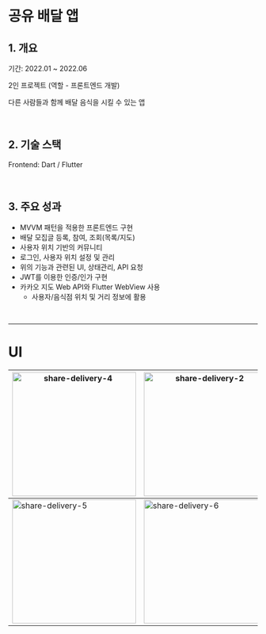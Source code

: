 # 공유 배달 앱

## 1. 개요

기간: 2022.01 ~ 2022.06

2인 프로젝트 (역할 - 프론트엔드 개발)

다른 사람들과 함께 배달 음식을 시킬 수 있는 앱

<br/>

## 2. 기술 스택

Frontend: Dart / Flutter

<br/>

## 3. 주요 성과

- MVVM 패턴을 적용한 프론트엔드 구현
- 배달 모집글 등록, 참여, 조회(목록/지도)
- 사용자 위치 기반의 커뮤니티
- 로그인, 사용자 위치 설정 및 관리
- 위의 기능과 관련된 UI, 상태관리, API 요청
- JWT를 이용한 인증/인가 구현
- 카카오 지도 Web API와 Flutter WebView 사용
    - 사용자/음식점 위치 및 거리 정보에 활용

<br/>

---

# UI

| <img width="250" alt="share-delivery-4" src="https://github.com/KIT-Capston-Design/share-delivery-front/assets/97392729/746f2ac2-52e6-452f-9115-2806a7f2d1f7"> | <img width="250" alt="share-delivery-2" src="https://github.com/KIT-Capston-Design/share-delivery-front/assets/97392729/b8cf4fb5-b773-41b9-b631-6f0b9303f567"> | <img width="250" alt="share-delivery-3" src="https://github.com/KIT-Capston-Design/share-delivery-front/assets/97392729/90927346-bda9-46e9-8c29-1441a95a6dff"> | 
| --- | --- | --- |
| <img width="250" alt="share-delivery-5" src="https://github.com/KIT-Capston-Design/share-delivery-front/assets/97392729/a250e9c5-3a57-4659-b553-63f8cb477892"> | <img width="250" alt="share-delivery-6" src="https://github.com/KIT-Capston-Design/share-delivery-front/assets/97392729/6e43b635-312b-4299-b7fa-c2ae6c474fab"> | <img width="250" alt="share-delivery-7" src="https://github.com/KIT-Capston-Design/share-delivery-front/assets/97392729/1b25fd84-310c-431c-9200-54367264837b"> |
